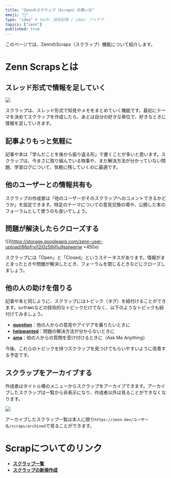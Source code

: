 ```yaml
---
title: "Zennのスクラップ（Scraps）の使い方"
emoji: "📑"
type: "idea" # tech: 技術記事 / idea: アイデア
topics: ["zenn"]
published: true
---
```


このページでは、ZennのScraps（スクラップ）機能について紹介します。

# Zenn Scrapsとは


## スレッド形式で情報を足していく

![](https://storage.googleapis.com/zenn-user-upload/8mal7k3jajdjp8cqnlbzaz9l5o23)



スクラップは、スレッド形式で知見やメモをまとめていく機能です。最初にテーマを決めてスクラップを作成したら、あとは自分の好きな単位で、好きなときに情報を足していきます。

## 記事よりもっと気軽に
記事や本は「学んだことを後から振り返る形」で書くことが多いと思います。スクラップは、今まさに取り組んでいる物事や、まだ解決方法が分かっていない問題、学習ログについて、気軽に残していくのに最適です。

## 他のユーザーとの情報共有も

スクラップの作成者は「他のユーザーがそのスクラップへのコメントできるかどうか」を設定できます。特定のテーマについての意見交換の場や、公開した本のフォーラムとして使うのも良いでしょう。

## 問題が解決したらクローズする

![](https://storage.googleapis.com/zenn-user-upload/86pfrvj12j0z59iifiu9splweriw =450x)

スクラップには「Open」と「Closed」というステータスがあります。情報がまとまったときや問題が解決したとき、フォーラムを閉じるときなどにクローズしましょう。


## 他の人の助けを借りる
記事や本と同じように、スクラップにはトピック（タグ）を紐付けることができます。`Go`や`AWS`などの技術的なトピックだけでなく、以下のようなトピックも紐付けてみましょう。

- **[question](https://zenn.dev/topics/question?tab=scraps)**：他の人からの意見やアイデアを募りたいときに
- **[helpwanted](https://zenn.dev/topics/helpwanted?tab=scraps)**：問題の解決方法が分からないときに
- **[ama](https://zenn.dev/topics/ama?tab=scraps)**：他の人からの質問を受け付けるときに（Ask Me Anything）

今後、これらのトピックを持つスクラップを見つけてもらいやすいように改善する予定です。

## スクラップをアーカイブする

作成者はタイトル横のメニューからスクラップをアーカイブできます。アーカイブしたスクラップは一覧から非表示になり、作成者以外は見ることができなくなります。


![](https://storage.googleapis.com/zenn-user-upload/cicb0rai8izx01rsl7bni644gbug)

アーカイブしたスクラップ一覧は本人に限り`https://zenn.dev/ユーザー名/scraps/archived`で見ることができます。



# Scrapについてのリンク

- **[スクラップ一覧](https://zenn.dev/scraps)**
- **[スクラップの新規作成](https://zenn.dev/scraps/new)**


